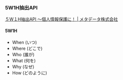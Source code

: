 ### 5W1H抽出API
[５W１H抽出API ～個人情報保護に！ | メタデータ株式会社](https://metadata.co.jp/apis/5w1h.html)
#### 5W1H
 - When (いつ)
 - Where (どこで)
 - Who (誰が)
 - What (何を)
 - Why (なぜ)
 - How (どのように)

